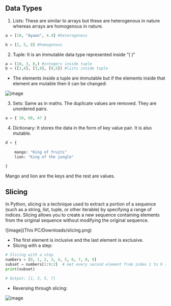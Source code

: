 ## Data Types

1. Lists: These are similar to arrays but these are heterogenous in nature whereas arrays are homogenous in nature. 

```python
a = [10, "Ayaan", 4.4] #heterogenous

b = [2, 5, 8] #homogenous
```

2. Tuple: It is an immutable data type represented inside “( )”

```python
a = (10, 3, 8,) #integers inside tuple
b = ([1,4], [3,0], [9,5]) #lists inside tuple
```
- The elements inside a tuple are immutable but if the elements inside that element are mutable then it can be changed:

![image](https://www.notion.so/Data-types-db151d068b4a47afa1104c13b0700a46?pvs=4#f1e608780f4247a996545dcbb459aa8e)

3. Sets: Same as in maths. The duplicate values are removed. They are unordered pairs.

```python
a = { 10, 60, 47 }
```

4. Dictionary: It stores the data in the form of key value pair. It is also mutable.

```python
d = {
    
    mango: "King of fruits"
    lion: "King of the jungle"

}
```
Mango and lion are the keys and the rest are values.

## Slicing

In Python, slicing is a technique used to extract a portion of a sequence (such as a string, list, tuple, or other iterable) by specifying a range of indices. Slicing allows you to create a new sequence containing elements from the original sequence without modifying the original sequence.

![image](This PC/Downloads/slicing.png)

- The first element is inclusive and the last element is exclusive.
- Slicing with a step:

```python
# Slicing with a step
numbers = [0, 1, 2, 3, 4, 5, 6, 7, 8, 9]
subset = numbers[1:9:2]  # Get every second element from index 1 to 9 (exclusive)
print(subset)  

# Output: [1, 3, 5, 7]
```
- Reversing through slicing:

![image](https://www.notion.so/Slicing-d1e065c4f3cf4d00b7a7142c2dbcb4b0?pvs=4#9719360dd1f4421daeb13feff46425e8)